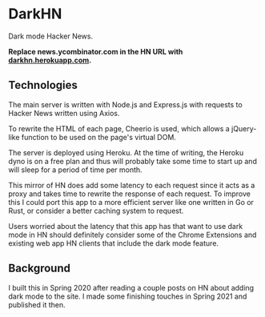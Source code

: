 # DarkHN

Dark mode Hacker News.

**Replace news.ycombinator.com in the HN URL with [darkhn.herokuapp.com](https://darkhn.herokuapp.com/).**

## Technologies

The main server is written with Node.js and Express.js with requests to Hacker News written using Axios.

To rewrite the HTML of each page, Cheerio is used, which allows a jQuery-like function to be used on the page's virtual DOM.

The server is deployed using Heroku. At the time of writing, the Heroku dyno is on a free plan and thus will probably take some time to start up and will sleep for a period of time per month.

This mirror of HN does add some latency to each request since it acts as a proxy and takes time to rewrite the response of each request. To improve this I could port this app to a more efficient server like one written in Go or Rust, or consider a better caching system to request.

Users worried about the latency that this app has that want to use dark mode in HN should definitely consider some of the Chrome Extensions and existing web app HN clients that include the dark mode feature.

## Background

I built this in Spring 2020 after reading a couple posts on HN about adding dark mode to the site. I made some finishing touches in Spring 2021 and published it then.